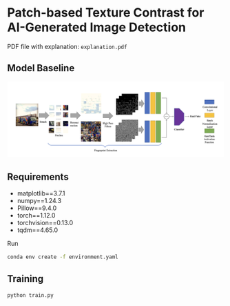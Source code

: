 # Patch-based Texture Contrast for AI-Generated Image Detection

PDF file with explanation: `explanation.pdf`

## Model Baseline 

![Model baseline](imgs/model_baseline.png "Baseline")

## Requirements

- matplotlib==3.7.1
- numpy==1.24.3
- Pillow==9.4.0
- torch==1.12.0
- torchvision==0.13.0
- tqdm==4.65.0

Run 
```bash
conda env create -f environment.yaml
```

## Training
```bash
python train.py 
```



